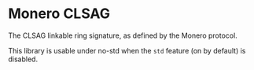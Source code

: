 # Monero CLSAG

The CLSAG linkable ring signature, as defined by the Monero protocol.

This library is usable under no-std when the `std` feature (on by default) is
disabled.

